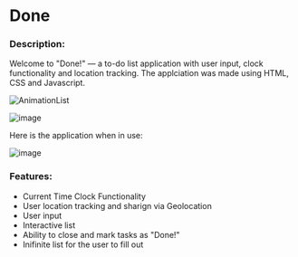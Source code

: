 # Done

### Description:
Welcome to "Done!" — a to-do list application with user input, clock functionality and location tracking. The applciation was made using HTML, CSS and Javascript.

![AnimationList](https://user-images.githubusercontent.com/111328484/212591378-8b6e2640-58be-4358-9337-638b0323f4fa.gif)

![image](https://user-images.githubusercontent.com/111328484/212589905-d2f44697-afa3-489f-9d94-c589f2086b3d.png)

Here is the application when in use:




![image](https://user-images.githubusercontent.com/111328484/212580944-5ec9616c-0926-4348-acff-aee3ef52bf3f.png)


### Features:
+ Current Time Clock Functionality
+ User location tracking and sharign via Geolocation
+ User input 
+ Interactive list
+ Ability to close and mark tasks as "Done!"
+ Inifinite list for the user to fill out
